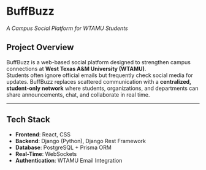 # BuffBuzz 
_A Campus Social Platform for WTAMU Students_  

## Project Overview  
BuffBuzz is a web-based social platform designed to strengthen campus connections at **West Texas A&M University (WTAMU)**.  
Students often ignore official emails but frequently check social media for updates. BuffBuzz replaces scattered communication with a **centralized, student-only network** where students, organizations, and departments can share announcements, chat, and collaborate in real time.  

---

## Tech Stack  
- **Frontend**: React, CSS  
- **Backend**: Django (Python), Django Rest Framework  
- **Database**: PostgreSQL + Prisma ORM  
- **Real-Time**: WebSockets
- **Authentication**: WTAMU Email Integration  

